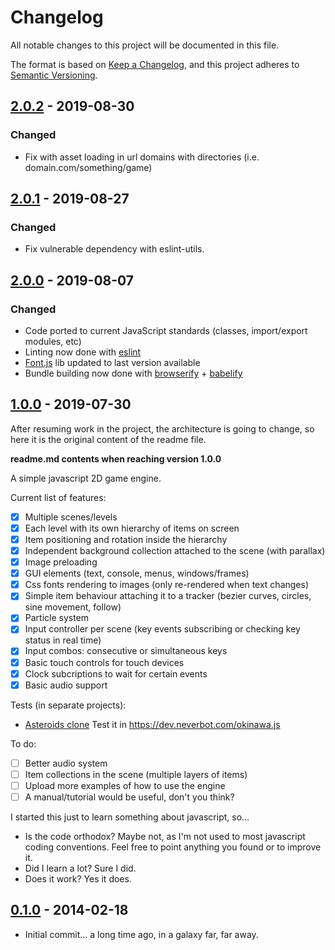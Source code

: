 # Changelog

All notable changes to this project will be documented in this file.

The format is based on [Keep a Changelog](https://keepachangelog.com/en/1.0.0/),
and this project adheres to [Semantic Versioning](https://semver.org/spec/v2.0.0.html).

## [2.0.2] - 2019-08-30

### Changed

- Fix with asset loading in url domains with directories (i.e. domain.com/something/game)

## [2.0.1] - 2019-08-27

### Changed

- Fix vulnerable dependency with eslint-utils.

## [2.0.0] - 2019-08-07

### Changed

- Code ported to current JavaScript standards (classes, import/export modules, etc)
- Linting now done with [eslint](https://github.com/eslint/eslint)
- [Font.js](https://github.com/Pomax/Font.js) lib updated to last version available
- Bundle building now done with [browserify](https://github.com/browserify/browserify) + [babelify](https://github.com/babel/babelify)

## [1.0.0] - 2019-07-30

After resuming work in the project, the architecture is going to change, so here it is the
original content of the readme file.

**readme.md contents when reaching version 1.0.0**

A simple javascript 2D game engine.

Current list of features:

- [x] Multiple scenes/levels
- [x] Each level with its own hierarchy of items on screen
- [x] Item positioning and rotation inside the hierarchy
- [x] Independent background collection attached to the scene (with parallax)
- [x] Image preloading
- [x] GUI elements (text, console, menus, windows/frames)
- [x] Css fonts rendering to images (only re-rendered when text changes)
- [x] Simple item behaviour attaching it to a tracker (bezier curves, circles, sine movement, follow)
- [x] Particle system
- [x] Input controller per scene (key events subscribing or checking key status in real time)
- [x] Input combos: consecutive or simultaneous keys
- [x] Basic touch controls for touch devices
- [x] Clock subcriptions to wait for certain events
- [x] Basic audio support

Tests (in separate projects):

- [Asteroids clone](https://github.com/neverbot/okinawa-asteroids)
  Test it in https://dev.neverbot.com/okinawa.js

To do:

- [ ] Better audio system
- [ ] Item collections in the scene (multiple layers of items)
- [ ] Upload more examples of how to use the engine
- [ ] A manual/tutorial would be useful, don't you think?

I started this just to learn something about javascript, so...

- Is the code orthodox? Maybe not, as I'm not used to most javascript coding conventions. Feel free to point anything you found or to improve it.
- Did I learn a lot? Sure I did.
- Does it work? Yes it does.

## [0.1.0] - 2014-02-18

- Initial commit... a long time ago, in a galaxy far, far away.

[2.0.2]: https://github.com/okinawa-dev/okinawa.js/releases/tag/2.0.2
[2.0.1]: https://github.com/okinawa-dev/okinawa.js/releases/tag/2.0.1
[2.0.0]: https://github.com/okinawa-dev/okinawa.js/releases/tag/2.0.0
[1.0.0]: https://github.com/okinawa-dev/okinawa.js/releases/tag/1.0.0
[0.1.0]: https://github.com/okinawa-dev/okinawa.js/releases/tag/0.1.0
